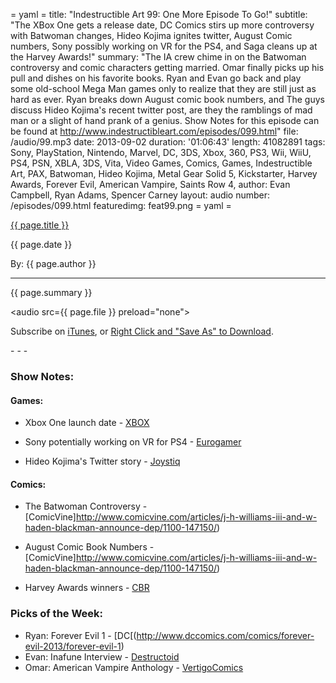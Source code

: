 = yaml =
title: "Indestructible Art 99: One More Episode To Go!"
subtitle: "The XBox One gets a release date, DC Comics stirs up more controversy with Batwoman changes, Hideo Kojima ignites twitter, August Comic numbers, Sony possibly working on VR for the PS4, and Saga cleans up at the Harvey Awards!"
summary: "The IA crew chime in on the Batwoman controversy and comic characters getting married. Omar finally picks up his pull and dishes on his favorite books. Ryan and Evan go back and play some old-school Mega Man games only to realize that they are still just as hard as ever. Ryan breaks down August comic book numbers, and The guys discuss Hideo Kojima's recent twitter post, are they the ramblings of mad man or a slight of hand prank of a genius. Show Notes for this episode can be found at http://www.indestructibleart.com/episodes/099.html"
file: /audio/99.mp3
date: 2013-09-02
duration: '01:06:43'
length: 41082891
tags: Sony, PlayStation, Nintendo, Marvel, DC, 3DS, Xbox, 360, PS3, Wii, WiiU, PS4, PSN, XBLA, 3DS, Vita, Video Games, Comics, Games, Indestructible Art, PAX, Batwoman, Hideo Kojima, Metal Gear Solid 5, Kickstarter, Harvey Awards, Forever Evil, American Vampire, Saints Row 4,
author: Evan Campbell, Ryan Adams, Spencer Carney
layout: audio
number: /episodes/099.html
featuredimg: feat99.png
= yaml =

<a href="{{ page.url }}" class='postTitleLink'><p class='postTitle'>{{ page.title }}</p></a>
<p class='postPublished'>{{ page.date }}</p>
<p class='postAuthor'>By: {{ page.author }}</p>
<hr>

<p class='podcastSummary'>{{ page.summary }}</p>

<audio src={{ page.file }} preload="none"></audio>
<p class='subLinks'>Subscribe on <a href='http://bit.ly/iapodcast'>iTunes</a>, or <a href={{ page.file }}>Right Click and "Save As" to Download</a>.</p>
- - -

### Show Notes:  ###
#### Games: ####
* Xbox One launch date - [XBOX](http://news.xbox.com/2013/09/xbox-one-launch)

* Sony potentially working on VR for PS4 - [Eurogamer](http://www.eurogamer.net/articles/2013-09-03-sony-set-to-go-big-with-virtual-reality-on-playstation-4)

* Hideo Kojima's Twitter story - [Joystiq](http://www.joystiq.com/2013/09/06/metal-gear-dev-video-shows-transition-from-actress-to-shirtless/)
  
#### Comics: ####
* The Batwoman Controversy - [ComicVine]http://www.comicvine.com/articles/j-h-williams-iii-and-w-haden-blackman-announce-dep/1100-147150/)

* August Comic Book Numbers - [ComicVine]http://www.comicvine.com/articles/j-h-williams-iii-and-w-haden-blackman-announce-dep/1100-147150/)

* Harvey Awards winners - [CBR](http://robot6.comicbookresources.com/2013/09/bcc-saga-adventure-time-among-harvey-winners/)
  
### Picks of the Week: ###
* Ryan: Forever Evil 1 - [DC[(http://www.dccomics.com/comics/forever-evil-2013/forever-evil-1)
* Evan: Inafune Interview - [Destructoid](http://www.destructoid.com/keiji-inafune-dropped-mad-mega-man-secrets-on-me-261362.phtml)
* Omar: American Vampire Anthology - [VertigoComics](http://www.vertigocomics.com/comics/american-vampire-anthology-2013/american-vampire-anthology-1)